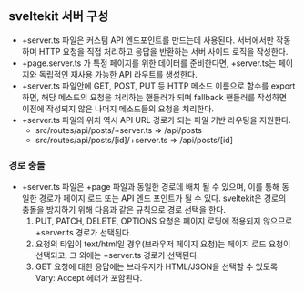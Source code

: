 ## sveltekit 서버 구성

- +server.ts 파일은 커스텀 API 엔드포인트를 만드는데 사용된다. 서버에서만 작동하며 HTTP 요청을 직접 처리하고 응답을 반환하는 서버 사이드 로직을 작성한다.
- +page.server.ts 가 특정 페이지를 위한 데이터를 준비한다면, +server.ts는 페이지와 독립적인 재사용 가능한 API 라우트를 생성한다.
- +server.ts 파일안에 GET, POST, PUT 등 HTTP 메소드 이름으로 함수를 export 하면, 해당 메소드의 요청을 처리하는 핸들러가 되며 fallback 핸들러를 작성하면 이전에 작성되지 않은 나머지 메소드들의 요청을 처리한다.
- +server.ts 파일의 위치 역시 API URL 경로가 되는 파일 기반 라우팅을 지원한다.
    - src/routes/api/posts/+server.ts => /api/posts
    - src/routes/api/posts/[id]/+server.ts => /api/posts/[id]


### 경로 충돌
- +server.ts 파일은 +page 파일과 동일한 경로데 배치 될 수 있으며, 이를 통해 동일한 경로가 페이지 로드 또는 API 엔드 포인트가 될 수 있다. sveltekit은 경로의 충돌을 방지하기 위해 다음과 같은 규칙으로 경로 선택을 한다.
    1. PUT, PATCH, DELETE, OPTIONS 요청은 페이지 로딩에 적용되지 않으므로 +server.ts 경로가 선택된다.
    1. 요청의 타입이 text/html일 경우(브라우저 페이지 요청)는 페이지 로드 요청이 선택되고, 그 외에는 +server.ts 경로가 선택된다.
    1. GET 요청에 대한 응답에는 브라우저가 HTML/JSON을 선택할 수 있도록 Vary: Accept 헤더가 포함된다.